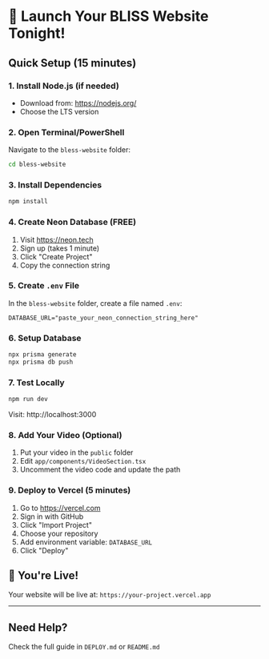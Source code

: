 # 🚀 Launch Your BLISS Website Tonight!

## Quick Setup (15 minutes)

### 1. Install Node.js (if needed)
- Download from: https://nodejs.org/
- Choose the LTS version

### 2. Open Terminal/PowerShell
Navigate to the `bless-website` folder:
```bash
cd bless-website
```

### 3. Install Dependencies
```bash
npm install
```

### 4. Create Neon Database (FREE)
1. Visit https://neon.tech
2. Sign up (takes 1 minute)
3. Click "Create Project"
4. Copy the connection string

### 5. Create `.env` File
In the `bless-website` folder, create a file named `.env`:
```
DATABASE_URL="paste_your_neon_connection_string_here"
```

### 6. Setup Database
```bash
npx prisma generate
npx prisma db push
```

### 7. Test Locally
```bash
npm run dev
```
Visit: http://localhost:3000

### 8. Add Your Video (Optional)
1. Put your video in the `public` folder
2. Edit `app/components/VideoSection.tsx`
3. Uncomment the video code and update the path

### 9. Deploy to Vercel (5 minutes)
1. Go to https://vercel.com
2. Sign in with GitHub
3. Click "Import Project"
4. Choose your repository
5. Add environment variable: `DATABASE_URL`
6. Click "Deploy"

## 🎉 You're Live!

Your website will be live at: `https://your-project.vercel.app`

---

## Need Help?
Check the full guide in `DEPLOY.md` or `README.md`
